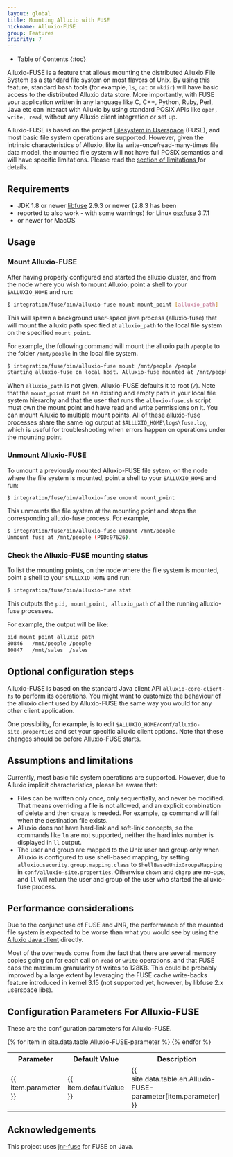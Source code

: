 ```yaml
---
layout: global
title: Mounting Alluxio with FUSE
nickname: Alluxio-FUSE
group: Features
priority: 7
---
```


* Table of Contents
{:toc}

Alluxio-FUSE is a feature that allows mounting the distributed Alluxio File System as a standard
file system on most flavors of Unix. By using this feature, standard bash tools (for example, `ls`,
`cat` or `mkdir`) will have basic access to the distributed Alluxio data store. More importantly,
with FUSE your application written in any language like C, C++, Python, Ruby, Perl, Java etc can
interact with Alluxio by using standard POSIX APIs like `open, write, read`, without any Alluxio
client integration or set up.

Alluxio-FUSE is based on the project [Filesystem in Userspace](http://fuse.sourceforge.net/) (FUSE),
and most basic file system operations are supported. However, given the intrinsic characteristics of
Alluxio, like its write-once/read-many-times file data model, the mounted file system will not have
full POSIX semantics and will have specific limitations.  Please read the [section of limitations
](#assumptions-and-limitations) for details.

## Requirements

* JDK 1.8 or newer [libfuse](https://github.com/libfuse/libfuse) 2.9.3 or newer (2.8.3 has been
* reported to also work - with some warnings) for Linux [osxfuse](https://osxfuse.github.io/) 3.7.1
* or newer for MacOS

## Usage

### Mount Alluxio-FUSE

After having properly configured and started the alluxio cluster, and from the node where you wish
to mount Alluxio, point a shell to your `$ALLUXIO_HOME` and run:

```bash
$ integration/fuse/bin/alluxio-fuse mount mount_point [alluxio_path]
```

This will spawn a background user-space java process (alluxio-fuse) that will mount the alluxio path
specified at `alluxio_path` to the local file system on the specified `mount_point`.

For example, the following command will mount the alluxio path `/people` to the folder `/mnt/people`
in the local file system.

```bash
$ integration/fuse/bin/alluxio-fuse mount /mnt/people /people
Starting alluxio-fuse on local host. Alluxio-fuse mounted at /mnt/people. See /lib/alluxio/logs/fuse.log for logs
```

When `alluxio_path` is not given, Alluxio-FUSE defaults it to root (`/`). Note that the
`mount_point` must be an existing and empty path in your local file system hierarchy and that the
user that runs the `alluxio-fuse.sh` script must own the mount point and have read and write
permissions on it. You can mount Alluxio to multiple mount points. All of these alluxio-fuse
processes share the same log output at `$ALLUXIO_HOME\logs\fuse.log`, which is useful for
troubleshooting when errors happen on operations under the mounting point.

### Unmount Alluxio-FUSE

To umount a previously mounted Alluxio-FUSE file sytem, on the node where the file system is
mounted, point a shell to your `$ALLUXIO_HOME` and run:

```bash
$ integration/fuse/bin/alluxio-fuse umount mount_point
```

This unmounts the file system at the mounting point and stops the corresponding alluxio-fuse
process. For example,

```bash
$ integration/fuse/bin/alluxio-fuse umount /mnt/people
Unmount fuse at /mnt/people (PID:97626).
```

### Check the Alluxio-FUSE mounting status

To list the mounting points, on the node where the file system is mounted, point a shell to your
`$ALLUXIO_HOME` and run:

```bash
$ integration/fuse/bin/alluxio-fuse stat
```

This outputs the `pid, mount_point, alluxio_path` of all the running alluxio-fuse processes.

For example, the output will be like:

```bash
pid	mount_point	alluxio_path
80846	/mnt/people	/people
80847	/mnt/sales	/sales
```

## Optional configuration steps

Alluxio-FUSE is based on the standard Java client API `alluxio-core-client-fs` to perform its
operations. You might want to customize the behaviour of the alluxio client used by Alluxio-FUSE the
same way you would for any other client application.

One possibility, for example, is to edit `$ALLUXIO_HOME/conf/alluxio-site.properties` and set your
specific alluxio client options. Note that these changes should be before Alluxio-FUSE starts.

## Assumptions and limitations

Currently, most basic file system operations are supported. However, due to Alluxio implicit
characteristics, please be aware that:

* Files can be written only once, only sequentially, and never be modified. That means overriding a
  file is not allowed, and an explicit combination of delete and then create is needed. For example,
  `cp` command will fail when the destination file exists.
* Alluxio does not have hard-link and soft-link concepts, so the commands like `ln` are not supported,
  neither the hardlinks number is displayed in `ll` output.
* The user and group are mapped to the Unix user and group only when Alluxio is configured to use
  shell-based mapping, by setting `alluxio.security.group.mapping.class` to `ShellBasedUnixGroupsMapping`
  in `conf/alluxio-site.properties`. Otherwise `chown` and `chgrp` are no-ops, and `ll` will return the
  user and group of the user who started the alluxio-fuse process.

## Performance considerations

Due to the conjunct use of FUSE and JNR, the performance of the mounted file system is expected to
be worse than what you would see by using the [Alluxio Java client](Clients-Alluxio-Java.html)
directly.

Most of the overheads come from the fact that there are several memory copies going on for each call
on `read` or `write` operations, and that FUSE caps the maximum granularity of writes to 128KB. This
could be probably improved by a large extent by leveraging the FUSE cache write-backs feature
introduced in kernel 3.15 (not supported yet, however, by libfuse 2.x userspace libs).

## Configuration Parameters For Alluxio-FUSE

These are the configuration parameters for Alluxio-FUSE.

<table class="table table-striped">
<tr><th>Parameter</th><th>Default Value</th><th>Description</th></tr>
{% for item in site.data.table.Alluxio-FUSE-parameter %}
  <tr>
    <td>{{ item.parameter }}</td>
    <td>{{ item.defaultValue }}</td>
    <td>{{ site.data.table.en.Alluxio-FUSE-parameter[item.parameter] }}</td>
  </tr>
{% endfor %}
</table>

## Acknowledgements

This project uses [jnr-fuse](https://github.com/SerCeMan/jnr-fuse) for FUSE on Java.
